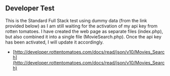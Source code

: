 ## Developer Test

This is the Standard Full Stack test using dummy data (from the link provided below) as I am still waiting for the activation of my api key from rotten tomatoes. I have created the web page as separate files (index.php), but also combined it into a single file (MovieSearch.php). Once the api key has been activated, I will update it accordingly. 

* [http://developer.rottentomatoes.com/docs/read/json/v10/Movies_Search](http://developer.rottentomatoes.com/docs/read/json/v10/Movies_Search)
